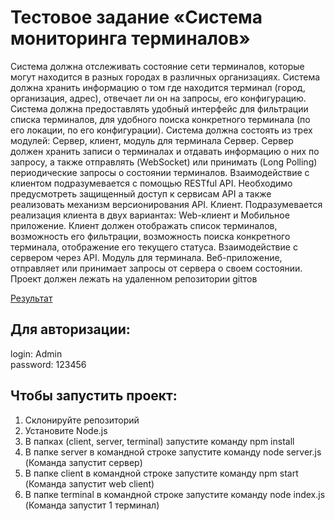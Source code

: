 # Тестовое задание «Система мониторинга терминалов»

Система должна отслеживать состояние сети терминалов, которые могут находится в разных городах в различных организациях. Система должна хранить информацию о том где находится терминал (город, организация, адрес), отвечает ли он на запросы, его конфигурацию. Система должна предоставлять удобный интерфейс для фильтрации списка терминалов, для удобного поиска конкретного терминала (по его локации, по его конфигурации).
Система должна состоять из трех модулей: Сервер, клиент, модуль для терминала
Сервер. Сервер должен хранить записи о терминалах и отдавать информацию о них по запросу, а также отправлять (WebSocket) или принимать (Long Polling) периодические запросы о состоянии терминалов. Взаимодействие с клиентом подразумевается с помощью RESTful API. Необходимо предусмотреть защищенный доступ к сервисам API а также реализовать механизм версионирования API.
Клиент. Подразумевается реализация клиента в двух вариантах: Web-клиент и Мобильное приложение. Клиент должен отображать список терминалов, возможность его фильтрации, возможность поиска конкретного терминала, отображение его текущего статуса. Взаимодействие с сервером через API.
Модуль для терминала. Веб-приложение, отправляет или принимает запросы от сервера о своем состоянии.
Проект должен лежать на удаленном репозитории gitтов

[Результат](https://immense-spire-12966.herokuapp.com/) </br>

## Для авторизации:

login: Admin </br>
password: 123456 </br>

## Чтобы запустить проект:

1. Склонируйте репозиторий
2. Установите Node.js
3. В папках (client, server, terminal) запустите команду npm install
4. В папке server в командной строке запустите команду node server.js </br> (Команда запустит сервер)
5. В папке client в командной строке запустите команду npm start </br> (Команда запустит web client)
6. В папке terminal в командной строке запустите команду node index.js </br> (Команда запустит 1 терминал)
